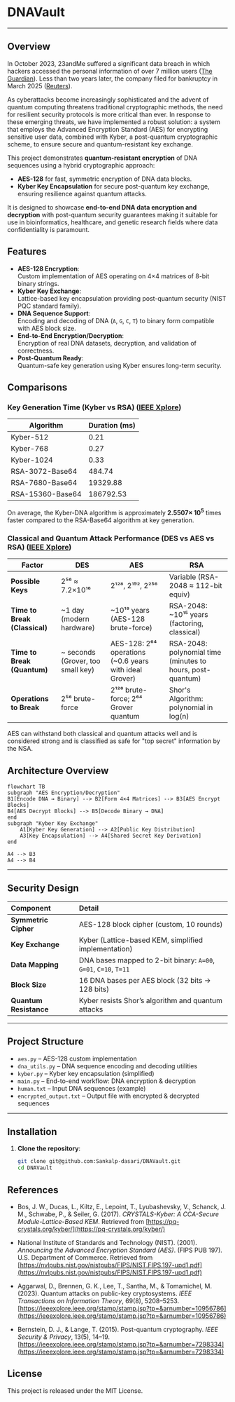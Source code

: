 # DNAVault

---

## Overview
In October 2023, 23andMe suffered a significant data breach in which hackers accessed the personal information of over 7 million users ([The Guardian](https://www.theguardian.com/technology/2024/feb/15/23andme-hack-data-genetic-data-selling-response)). Less than two years later, the company filed for bankruptcy in March 2025 ([Reuters](https://www.reuters.com/business/healthcare-pharmaceuticals/dna-testing-firm-23andme-files-chapter-11-bankruptcy-sell-itself-2025-03-24/)).

As cyberattacks become increasingly sophisticated and the advent of quantum computing threatens traditional cryptographic methods, the need for resilient security protocols is more critical than ever. In response to these emerging threats, we have implemented a robust solution: a system that employs the Advanced Encryption Standard (AES) for encrypting sensitive user data, combined with Kyber, a post-quantum cryptographic scheme, to ensure secure and quantum-resistant key exchange.

This project demonstrates **quantum-resistant encryption** of DNA sequences using a hybrid cryptographic approach:
- **AES-128** for fast, symmetric encryption of DNA data blocks.
- **Kyber Key Encapsulation** for secure post-quantum key exchange, ensuring resilience against quantum attacks.

It is designed to showcase **end-to-end DNA data encryption and decryption** with post-quantum security guarantees making it suitable for use in bioinformatics, healthcare, and genetic research fields where data confidentiality is paramount.

## Features
- **AES-128 Encryption**:  
  Custom implementation of AES operating on 4×4 matrices of 8-bit binary strings.
- **Kyber Key Exchange**:  
  Lattice-based key encapsulation providing post-quantum security (NIST PQC standard family).
- **DNA Sequence Support**:  
  Encoding and decoding of DNA (`A`, `G`, `C`, `T`) to binary form compatible with AES block size.
- **End-to-End Encryption/Decryption**:  
  Encryption of real DNA datasets, decryption, and validation of correctness.
- **Post-Quantum Ready**:  
  Quantum-safe key generation using Kyber ensures long-term security.

## Comparisons
### Key Generation Time (Kyber vs RSA) ([IEEE Xplore](https://ieeexplore.ieee.org/stamp/stamp.jsp?tp=&arnumber=10956786))

| Algorithm          | Duration (ms) |
|--------------------|--------------|
| Kyber-512          | 0.21         |
| Kyber-768          | 0.27         |
| Kyber-1024         | 0.33         |
| RSA-3072-Base64    | 484.74       |
| RSA-7680-Base64    | 19329.88     |
| RSA-15360-Base64   | 186792.53    |

On average, the Kyber-DNA algorithm is approximately **2.5507× $10^5$** times faster compared to the RSA-Base64 algorithm at key generation.

### Classical and Quantum Attack Performance (DES vs AES vs RSA) ([IEEE Xplore](https://ieeexplore.ieee.org/stamp/stamp.jsp?tp=&arnumber=7298334))

| **Factor**               | **DES**                             | **AES**                              | **RSA**                         |
|---------------------------|-------------------------------------|--------------------------------------|----------------------------------|
| **Possible Keys**         | 2⁵⁶ ≈ 7.2×10¹⁶                     | 2¹²⁸, 2¹⁹², 2²⁵⁶                    | Variable (RSA-2048 ≈ 112-bit equiv) |
| **Time to Break (Classical)** | ~1 day (modern hardware)         | ~10¹⁸ years (AES-128 brute-force)    | RSA-2048: ~10¹⁵ years (factoring, classical) |
| **Time to Break (Quantum)** | ~ seconds (Grover, too small key)  | AES-128: 2⁶⁴ operations (~0.6 years with ideal Grover) | RSA-2048: polynomial time (minutes to hours, post-quantum) |
| **Operations to Break**   | 2⁵⁶ brute-force                     | 2¹²⁸ brute-force; 2⁶⁴ Grover quantum | Shor's Algorithm: polynomial in log(n) |

AES can withstand both classical and quantum attacks well and is considered strong and is classified as safe for "top secret" information by the NSA.

## Architecture Overview
``` mermaid
flowchart TB
subgraph "AES Encryption/Decryption"
B1[Encode DNA → Binary] --> B2[Form 4×4 Matrices] --> B3[AES Encrypt Blocks]
B4[AES Decrypt Blocks] --> B5[Decode Binary → DNA]
end
subgraph "Kyber Key Exchange"
    A1[Kyber Key Generation] --> A2[Public Key Distribution]
    A3[Key Encapsulation] --> A4[Shared Secret Key Derivation]
end

A4 --> B3
A4 --> B4
```
---

## Security Design

| Component      | Detail                                             |
|:---------------|:----------------------------------------------------|
| **Symmetric Cipher** | AES-128 block cipher (custom, 10 rounds) |
| **Key Exchange**     | Kyber (Lattice-based KEM, simplified implementation) |
| **Data Mapping**     | DNA bases mapped to 2-bit binary: `A=00`, `G=01`, `C=10`, `T=11` |
| **Block Size**       | 16 DNA bases per AES block (32 bits → 128 bits) |
| **Quantum Resistance** | Kyber resists Shor’s algorithm and quantum attacks |
---
## Project Structure
- `aes.py` – AES-128 custom implementation
- `dna_utils.py` – DNA sequence encoding and decoding utilities
- `kyber.py` – Kyber key encapsulation (simplified)
- `main.py` – End-to-end workflow: DNA encryption & decryption
- `human.txt` – Input DNA sequences (example)
- `encrypted_output.txt` – Output file with encrypted & decrypted sequences
---
## Installation

1. **Clone the repository**:
   ```bash
   git clone git@github.com:Sankalp-dasari/DNAVault.git
   cd DNAVault

## References
- Bos, J. W., Ducas, L., Kiltz, E., Lepoint, T., Lyubashevsky, V., Schanck, J. M., Schwabe, P., & Seiler, G. (2017). _CRYSTALS-Kyber: A CCA-Secure Module-Lattice-Based KEM_. Retrieved from [https://pq-crystals.org/kyber/](https://pq-crystals.org/kyber/)

- National Institute of Standards and Technology (NIST). (2001). _Announcing the Advanced Encryption Standard (AES)_. (FIPS PUB 197). U.S. Department of Commerce. Retrieved from [https://nvlpubs.nist.gov/nistpubs/FIPS/NIST.FIPS.197-upd1.pdf](https://nvlpubs.nist.gov/nistpubs/FIPS/NIST.FIPS.197-upd1.pdf)

- Aggarwal, D., Brennen, G. K., Lee, T., Santha, M., & Tomamichel, M. (2023). Quantum attacks on public-key cryptosystems. _IEEE Transactions on Information Theory_, 69(8), 5208–5253. [https://ieeexplore.ieee.org/stamp/stamp.jsp?tp=&arnumber=10956786](https://ieeexplore.ieee.org/stamp/stamp.jsp?tp=&arnumber=10956786)

- Bernstein, D. J., & Lange, T. (2015). Post-quantum cryptography. _IEEE Security & Privacy_, 13(5), 14–19. [https://ieeexplore.ieee.org/stamp/stamp.jsp?tp=&arnumber=7298334](https://ieeexplore.ieee.org/stamp/stamp.jsp?tp=&arnumber=7298334)

## License
This project is released under the MIT License.
